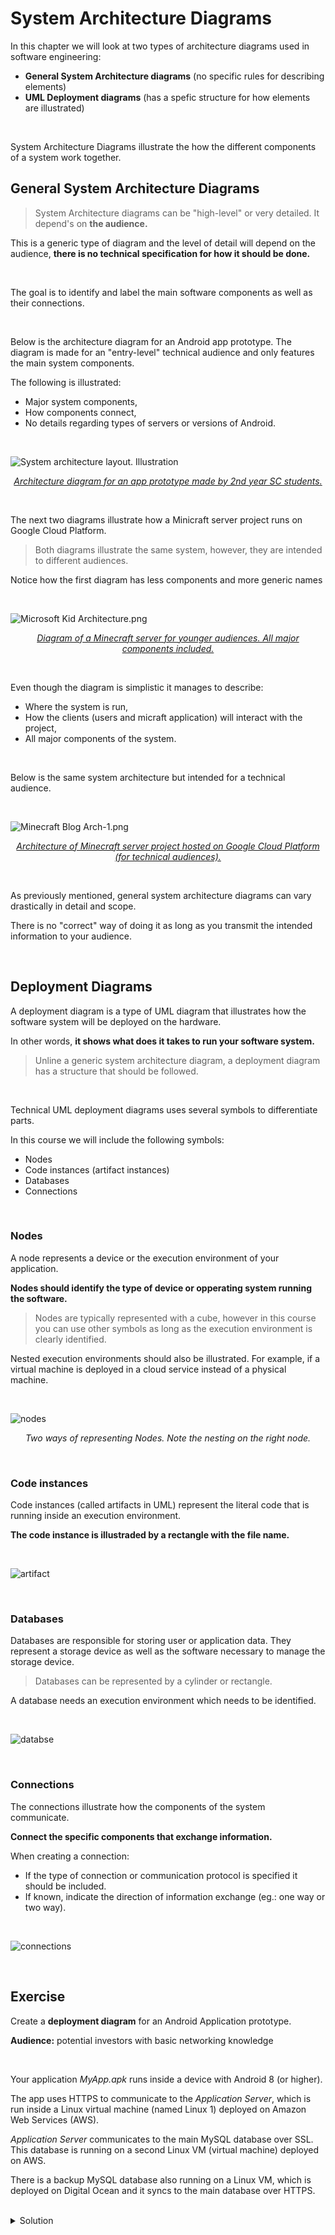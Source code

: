 # System Architecture Diagrams

In this chapter we will look at two types of architecture diagrams used in software engineering:

- **General System Architecture diagrams** (no specific rules for describing elements)
- **UML Deployment diagrams** (has a spefic structure for how elements are illustrated)

<br>

System Architecture Diagrams illustrate the how the different components of a system work together.



## General System Architecture Diagrams

> System Architecture diagrams can be "high-level" or very detailed. It depend's on **the audience.**

This is a generic type of diagram and the level of detail will depend on the audience, **there is no technical specification for how it should be done.**

<br>

The goal is to identify and label the main software components as well as their connections.

<br>

Below is the architecture diagram for an Android app prototype. The diagram is made for an "entry-level" technical audience and only features the main system components.

The following is illustrated:

- Major system components,
- How components connect,
- No details regarding types of servers or versions of Android.

<br>

![System architecture layout. Illustration](https://www.epimorphics.com/wp-content/uploads/2017/02/SystemArhitectureLayout-1024x791.png ':size=600')

<p align="center"><a href="https://www.epimorphics.com/student-project-myrivers-intro/"><em>Architecture diagram for an app prototype made by 2nd year SC students.</em></a></p>

<br>

The next two diagrams illustrate how a Minicraft server project runs on Google Cloud Platform.

> Both diagrams illustrate the same system, however, they are intended to different audiences.



Notice how the first diagram has less components and more generic names

<br>

![Microsoft Kid Architecture.png](https://storage.googleapis.com/gweb-cloudblog-publish/images/Microsoft_Kid_Architecture.max-2100x2100.png)

<p align="center"><a href="https://cloud.google.com/blog/products/gcp/brick-by-brick-learn-gcp-by-setting-up-a-minecraft-server"><em>Diagram of a Minecraft server for younger audiences. All major components included.</em></a></p>

<br>

Even though the diagram is simplistic it manages to describe:

- Where the system is run,
- How the clients (users and micraft application) will interact with the project,
- All major components of the system.

<br>

Below is the same system architecture but intended for a technical audience.

<br>

![Minecraft Blog Arch-1.png](https://storage.googleapis.com/gweb-cloudblog-publish/images/Minecraft_Blog_Arch-1.max-1400x1400.png)

<p align="center"><a href="https://cloud.google.com/blog/products/gcp/brick-by-brick-learn-gcp-by-setting-up-a-minecraft-server"><em>Architecture of Minecraft server project hosted on Google Cloud Platform (for technical audiences).</em></a></p>

<br>

As previously mentioned, general system architecture diagrams can vary drastically in detail and scope.

There is no "correct" way of doing it as long as you transmit the intended information to your audience.

<br>

## Deployment Diagrams

A deployment diagram is a type of UML diagram that illustrates how the software system will be deployed on the hardware.

In other words, **it shows what does it takes to run your software system.**

> Unline a generic system architecture diagram, a deployment diagram has a structure that should be followed.

<br>

Technical UML deployment diagrams uses several symbols to differentiate parts.

In this course we will include the following symbols:

- Nodes
- Code instances (artifact instances)
- Databases
- Connections

<br>

### Nodes

A node represents a device or the execution environment of your application.

**Nodes should identify the type of device or opperating system running the software.**

> Nodes are typically represented with a cube, however in this course you can use other symbols as long as the execution environment is clearly identified.

Nested execution environments should also be illustrated. For example, if a virtual machine is deployed in a cloud service instead of a physical machine.

<br>

![nodes](assets/deployment-nodes.png)

<p align="center"><em>Two ways of representing Nodes. Note the nesting on the right node.</em></p>

<br>

### Code instances

Code instances (called artifacts in UML) represent the literal code that is running inside an execution environment.

**The code instance is illustraded by a rectangle with the file name.**

<br>

![artifact](assets/deployment-artifact.png)

<br>

### Databases

Databases are responsible for storing user or application data. They represent a storage device as well as the software necessary to manage the storage device.

> Databases can be represented by a cylinder or rectangle.

A database needs an execution environment which needs to be identified.

<br>

![databse](assets/deployment-databse.png)

<br>

### Connections

The connections illustrate how the components of the system communicate.

**Connect the specific components that exchange information.**

When creating a connection:

- If the type of connection or communication protocol is specified it should be included.
- If known, indicate the direction of information exchange (eg.: one way or two way).

<br>

![connections](assets/deployment-connections.png)

<br>

## Exercise

Create a **deployment diagram** for an Android Application prototype.

**Audience:** potential investors with basic networking knowledge

<br>

Your application *MyApp.apk* runs inside a device with Android 8 (or higher).

The app uses HTTPS to communicate to the *Application Server*, which is run inside a Linux virtual machine (named Linux 1) deployed on Amazon Web Services (AWS).

*Application Server* communicates to the main MySQL database over SSL. This database is running on a second Linux VM (virtual machine) deployed on AWS.

There is a backup MySQL database also running on a Linux VM, which is deployed on Digital Ocean and it syncs to the main database over HTTPS.

<br>

<details>
    <summary>Solution</summary>
    <ul>
        <li>
            <img src="/wk12/Kassets/wk12_exercise_deployment.png" alt="solution to chapter exercise"/>
        </li>
    </ul>
</details>

